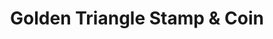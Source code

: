 ---
title: "Golden Triangle Stamp & Coin"
url: /ramsey/golden-triangle-stamp-und-coin/
shop: Sammler
---